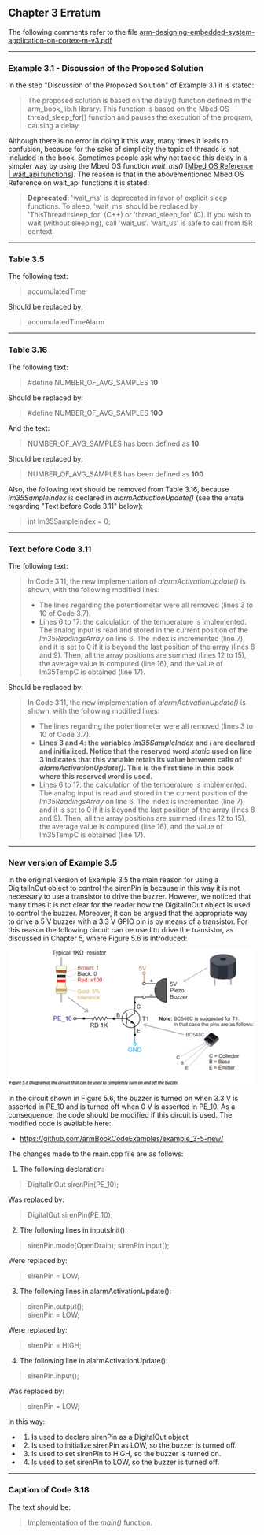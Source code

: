 ## Chapter 3 Erratum

The following comments refer to the file [arm-designing-embedded-system-application-on-cortex-m-v3.pdf](https://armkeil.blob.core.windows.net/developer/Files/pdf/ebook/arm-designing-embedded-system-application-on-cortex-m-v3.pdf)

---

### Example 3.1 - Discussion of the Proposed Solution

In the step "Discussion of the Proposed Solution" of Example 3.1 it is stated:

> The proposed solution is based on the delay() function defined in the arm_book_lib.h library. This
function is based on the Mbed OS thread_sleep_for() function and pauses the execution of the program,
causing a delay

Although there is no error in doing it this way, many times it leads to confusion, because for the sake of simplicity the topic of threads is not included in the book. Sometimes people ask why not tackle this delay in a simpler way by using the Mbed OS function *wait_ms()* [[Mbed OS Reference | wait_api functions](https://os.mbed.com/docs/mbed-os/v6.15/feature-i2c-doxy/group__platform__wait__api.html)]. The reason is that in the abovementioned Mbed OS Reference on wait_api functions it is stated:

> **Deprecated:**
> 'wait_ms' is deprecated in favor of explicit sleep functions. To sleep, 'wait_ms' should be replaced by 'ThisThread::sleep_for' (C++) or 'thread_sleep_for' (C). If you wish to wait (without sleeping), call 'wait_us'. 'wait_us' is safe to call from ISR context.

---

### Table 3.5

The following text:

> accumulatedTime

Should be replaced by:

> accumulatedTimeAlarm

---

### Table 3.16

The following text:

> #define NUMBER_OF_AVG_SAMPLES **10**

Should be replaced by:

> #define NUMBER_OF_AVG_SAMPLES **100**

And the text:

> NUMBER_OF_AVG_SAMPLES has been defined as **10**

Should be replaced by:

> NUMBER_OF_AVG_SAMPLES has been defined as **100**

Also, the following text should be removed from Table 3.16, because *lm35SampleIndex* is declared in *alarmActivationUpdate()* (see the errata regarding "Text before Code 3.11" below):

> int lm35SampleIndex = 0;

---

### Text before Code 3.11

The following text:

> In Code 3.11, the new implementation of *alarmActivationUpdate()* is shown, with the following
modified lines:
> - The lines regarding the potentiometer were all removed (lines 3 to 10 of Code 3.7).
> - Lines 6 to 17: the calculation of the temperature is implemented. The analog input is read and
stored in the current position of the *lm35ReadingsArray* on line 6. The index is incremented (line
7), and it is set to 0 if it is beyond the last position of the array (lines 8 and 9). Then, all the array
positions are summed (lines 12 to 15), the average value is computed (line 16), and the value of
lm35TempC is obtained (line 17).

Should be replaced by:

> In Code 3.11, the new implementation of *alarmActivationUpdate()* is shown, with the following
modified lines:
> - The lines regarding the potentiometer were all removed (lines 3 to 10 of Code 3.7).
> - **Lines 3 and 4: the variables *lm35SampleIndex* and *i* are declared and initialized. Notice that the reserved word *static* used on line 3 indicates that this variable retain its value between calls of *alarmActivationUpdate()*. This is the first time in this book where this reserved word is used.**
> - Lines 6 to 17: the calculation of the temperature is implemented. The analog input is read and
stored in the current position of the *lm35ReadingsArray* on line 6. The index is incremented (line
7), and it is set to 0 if it is beyond the last position of the array (lines 8 and 9). Then, all the array
positions are summed (lines 12 to 15), the average value is computed (line 16), and the value of
lm35TempC is obtained (line 17).

---

### New version of Example 3.5

In the original version of Example 3.5 the main reason for using a DigitalInOut object to control the sirenPin is because in this way it is not necessary to use a transistor to drive the buzzer. However, we noticed that many times it is not clear for the reader how the DigitalInOut object is used to control the buzzer. Moreover, it can be argued that the appropriate way to drive a 5 V buzzer with a 3.3 V GPIO pin is by means of a transistor. For this reason the following circuit can be used to drive the transistor, as discussed in Chapter 5, where Figure 5.6 is introduced:

<img src="https://github.com/armBookCodeExamples/Erratum/blob/main/Chapter3/Figure5-6.png" width="600">

In the circuit shown in Figure 5.6, the buzzer is turned on when 3.3 V is asserted in PE_10 and is turned off when 0 V is asserted in PE_10. As a consequence, the code should be modified if this circuit is used. The modified code is available here:

- https://github.com/armBookCodeExamples/example_3-5-new/

The changes made to the main.cpp file are as follows:

1. The following declaration:

> DigitalInOut sirenPin(PE_10);

Was replaced by:

> DigitalOut sirenPin(PE_10);

2. The following lines in inputsInit():

> sirenPin.mode(OpenDrain);
> sirenPin.input();

Were replaced by:

> sirenPin = LOW;

3. The following lines in alarmActivationUpdate():

> sirenPin.output();                                     
> sirenPin = LOW; 

Were replaced by:

> sirenPin = HIGH;

4. The following line in alarmActivationUpdate():

> sirenPin.input();                                     

Was replaced by:

> sirenPin = LOW; 
 
In this way:
- 1. Is used to declare sirenPin as a DigitalOut object
- 2. Is used to initialize sirenPin as LOW, so the buzzer is turned off.
- 3. Is used to set sirenPin to HIGH, so the buzzer is turned on.
- 4. Is used to set sirenPin to LOW, so the buzzer is turned off.

---

### Caption of Code 3.18

The text should be:

> Implementation of the *main()* function.
